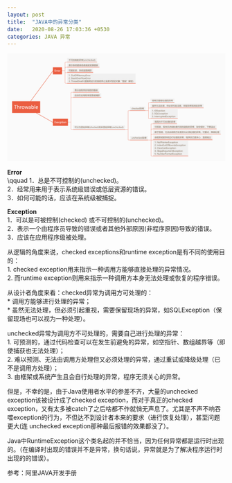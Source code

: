 ```yaml
---
layout: post
title:  "JAVA中的异常分类"
date:   2020-08-26 17:03:36 +0530
categories: JAVA 异常
---
```

![plainwhite theme preview](/assets/images/exceptionInJava.png)

**Error**  
 \qquad 1．总是不可控制的(unchecked)。  
2．经常用来用于表示系统级错误或低层资源的错误。  
3．如何可能的话，应该在系统级被捕捉。  

**Exception**  
1．可以是可被控制(checked) 或不可控制的(unchecked)。  
2．表示一个由程序员导致的错误或者其他外部原因(非程序原因)导致的错误。  
3．应该在应用程序级被处理。  


从逻辑的角度来说，checked exceptions和runtime exception是有不同的使用目的：  
	1. checked exception用来指示一种调用方能够直接处理的异常情况。  
	2. 而runtime exception则用来指示一种调用方本身无法处理或恢复的程序错误。  

从设计者角度来看：checked异常为调用方可处理的：  
	* 调用方能够进行处理的异常；  
	* 虽然无法处理，但必须引起重视，需要保留现场的异常，如SQLException（保留现场也可以视为一种处理）。  

unchecked异常为调用方不可处理的，需要自己进行处理的异常：  
	1. 可预测的，通过代码检查可以在发生前避免的异常，如空指针、数组越界等（即使捕获也无法处理）；  
	2. 难以预测、无法由调用方处理但又必须处理的异常，通过重试或降级处理（已不是调用方处理）；  
	3. 由框架或系统产生且会自行处理的异常，程序无须关心的异常。  

但是，不幸的是，由于Java使用者水平的参差不齐，大量的unchecked exception该被设计成了checked exception，而对于真正的checked exception，又有太多被catch了之后啥都不作就悄无声息了。尤其是不声不响吞噬exception的行为，不但达不到设计者本来的要求（进行恢复处理），甚至问题更大(连 unchecked exception那种最后报错的效果都没了）。

Java中RuntimeException这个类名起的并不恰当，因为任何异常都是运行时出现的。（在编译时出现的错误并不是异常，换句话说，异常就是为了解决程序运行时出现的的错误）。 

参考：阿里JAVA开发手册